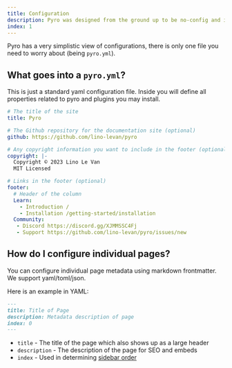 ```yaml
---
title: Configuration
description: Pyro was designed from the ground up to be no-config and incredibly fast.
index: 1
---
```


Pyro has a very simplistic view of configurations, there is only one file you
need to worry about (being `pyro.yml`).

## What goes into a `pyro.yml`?

This is just a standard yaml configuration file. Inside you will define all properties related to pyro and plugins you may install.

```yaml
# The title of the site
title: Pyro

# The Github repository for the documentation site (optional)
github: https://github.com/lino-levan/pyro

# Any copyright information you want to include in the footer (optional)
copyright: |-
  Copyright © 2023 Lino Le Van
  MIT Licensed

# Links in the footer (optional)
footer:
  # Header of the column
  Learn:
    - Introduction /
    - Installation /getting-started/installation
  Community:
   - Discord https://discord.gg/XJMMSSC4Fj
   - Support https://github.com/lino-levan/pyro/issues/new
```

## How do I configure individual pages?

You can configure individual page metadata using markdown frontmatter. We
support yaml/toml/json.

Here is an example in YAML:

```md
---
title: Title of Page
description: Metadata description of page
index: 0
---
```

- `title` - The title of the page which also shows up as a large header
- `description` - The description of the page for SEO and embeds
- `index` - Used in determining [sidebar order](/guides/docs/sidebar)
